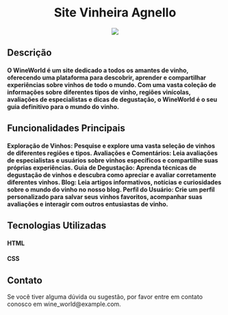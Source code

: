 <h1 align="center">Site Vinheira Agnello</h1>
<p align="center">
<img loading="lazy" src="http://img.shields.io/static/v1?label=STATUS&message=EM%20DESENVOLVIMENTO&color=GREEN&style=for-the-badge"/>
</p>
<h2>Descrição</h2>
<h4>O WineWorld é um site dedicado a todos os amantes de vinho, oferecendo uma plataforma para descobrir, aprender e compartilhar experiências sobre vinhos de todo o mundo. Com uma vasta coleção de informações sobre diferentes tipos de vinho, regiões vinícolas, avaliações de especialistas e dicas de degustação, o WineWorld é o seu guia definitivo para o mundo do vinho.
</h4>
<h2>Funcionalidades Principais</h2>
<h4>Exploração de Vinhos: Pesquise e explore uma vasta seleção de vinhos de diferentes regiões e tipos.
Avaliações e Comentários: Leia avaliações de especialistas e usuários sobre vinhos específicos e compartilhe suas próprias experiências.
Guia de Degustação: Aprenda técnicas de degustação de vinhos e descubra como apreciar e avaliar corretamente diferentes vinhos.
Blog: Leia artigos informativos, notícias e curiosidades sobre o mundo do vinho no nosso blog.
Perfil do Usuário: Crie um perfil personalizado para salvar seus vinhos favoritos, acompanhar suas avaliações e interagir com outros entusiastas de vinho. </h4>

<h2>Tecnologias Utilizadas</h2>
<h4>HTML</h4>
<h4>CSS</h4>

<h2>Contato</h2>
Se você tiver alguma dúvida ou sugestão, por favor entre em contato conosco em wine_world@example.com.
